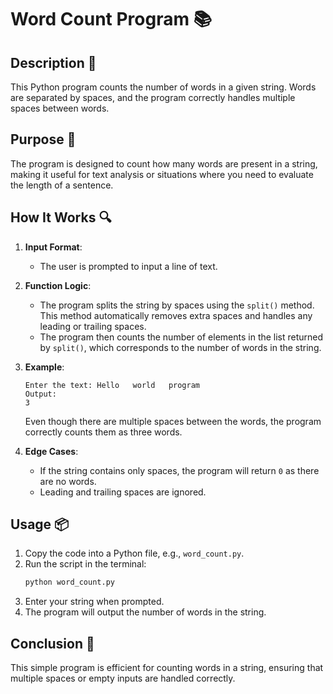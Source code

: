 # Word Count Program 📚

## Description 📝

This Python program counts the number of words in a given string.
Words are separated by spaces, and the program correctly handles multiple spaces between words.

## Purpose 🎯

The program is designed to count how many words are present in a string, making it useful for text analysis or situations where you need to evaluate the length of a sentence.

## How It Works 🔍

1. **Input Format**:
    - The user is prompted to input a line of text.
2. **Function Logic**:

    - The program splits the string by spaces using the `split()` method. This method automatically removes extra spaces and handles any leading or trailing spaces.
    - The program then counts the number of elements in the list returned by `split()`, which corresponds to the number of words in the string.

3. **Example**:

    ```
    Enter the text: Hello   world   program
    Output:
    3
    ```

    Even though there are multiple spaces between the words, the program correctly counts them as three words.

4. **Edge Cases**:
    - If the string contains only spaces, the program will return `0` as there are no words.
    - Leading and trailing spaces are ignored.

## Usage 📦

1. Copy the code into a Python file, e.g., `word_count.py`.
2. Run the script in the terminal:
    ```bash
    python word_count.py
    ```
3. Enter your string when prompted.
4. The program will output the number of words in the string.

## Conclusion 🚀

This simple program is efficient for counting words in a string, ensuring that multiple spaces or empty inputs are handled correctly.
